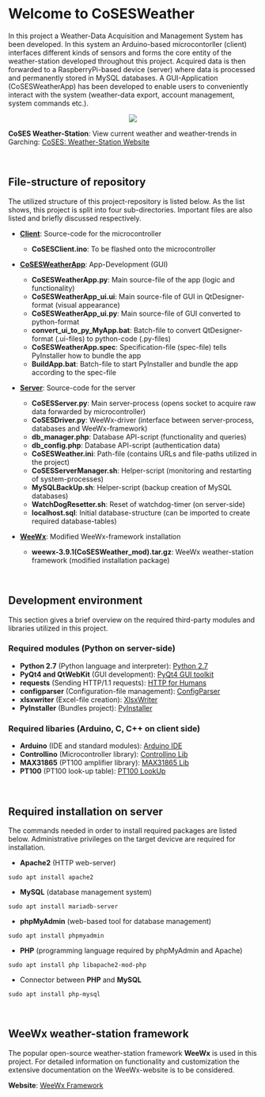 # Welcome to CoSESWeather

In this project a Weather-Data Acquisition and Management System has been developed. In this system an Arduino-based microcontorller (client) interfaces different kinds of sensors and forms the core entity of the weather-station developed throughout this project. 
Acquired data is then forwarded to a RaspberryPi-based device (server) where data is processed and permanently stored in MySQL databases.
A GUI-Application (CoSESWeatherApp) has been developed to enable users to conveniently interact with the system (weather-data export, account management, system commands etc.).


<p align="center">
  <img src="https://github.com/ml4ch/CoSESWeather/blob/master/CoSESWeatherApp/logo.png?raw=true">
</p>


**CoSES Weather-Station**: View current weather and weather-trends in Garching: [CoSES: Weather-Station Website](https://miroslav-lach-8364.dataplicity.io/weewx/)

<br>

## File-structure of repository

The utilized structure of this project-repository is listed below. As the list shows, this project is split into four sub-directories. Important files are also listed and briefly discussed respectively.

- [**Client**](https://github.com/ml4ch/CoSESWeather/tree/master/Client): Source-code for the microcontroller
  - **CoSESClient.ino**: To be flashed onto the microcontroller
  
- [**CoSESWeatherApp**](https://github.com/ml4ch/CoSESWeather/tree/master/CoSESWeatherApp): App-Development (GUI)
  - **CoSESWeatherApp.py**: Main source-file of the app (logic and functionality)
  - **CoSESWeatherApp_ui.ui**: Main source-file of GUI in QtDesigner-format (visual appearance)
  - **CoSESWeatherApp_ui.py**: Main source-file of GUI converted to python-format
  - **convert_ui_to_py_MyApp.bat**: Batch-file to convert QtDesigner-format (.ui-files) to python-code (.py-files)
  - **CoSESWeatherApp.spec**: Specification-file (spec-file) tells PyInstaller how to bundle the app
  - **BuildApp.bat**: Batch-file to start PyInstaller and bundle the app according to the spec-file
  
- [**Server**](https://github.com/ml4ch/CoSESWeather/tree/master/Server): Source-code for the server
  - **CoSESServer.py**: Main server-process (opens socket to acquire raw data forwarded by microcontroller)
  - **CoSESDriver.py**: WeeWx-driver (interface between server-process, databases and WeeWx-framework)
  - **db_manager.php**: Database API-script (functionality and queries)
  - **db_config.php**: Database API-script (authentication data)
  - **CoSESWeather.ini**: Path-file (contains URLs and file-paths utilized in the project)
  - **CoSESServerManager.sh**: Helper-script (monitoring and restarting of system-processes)
  - **MySQLBackUp.sh**: Helper-script (backup creation of MySQL databases)
  - **WatchDogResetter.sh**: Reset of watchdog-timer (on server-side)
  - **localhost.sql**: Initial database-structure (can be imported to create required database-tables)

- [**WeeWx**](https://github.com/ml4ch/CoSESWeather/tree/master/WeeWx): Modified WeeWx-framework installation
  - **weewx-3.9.1(CoSESWeather_mod).tar.gz**: WeeWx weather-station framework (modified installation package)

<br>

## Development environment

This section gives a brief overview on the required third-party modules and libraries utilized in this project.


### Required modules (Python on server-side)

- **Python 2.7** (Python language and interpreter): [Python 2.7](https://www.python.org/download/releases/2.7/)
- **PyQt4 and QtWebKit** (GUI development): [PyQt4 GUI toolkit](https://pypi.org/project/PyQt4/)
- **requests** (Sending HTTP/1.1 requests): [HTTP for Humans](https://pypi.org/project/requests/)
- **configparser** (Configuration-file management): [ConfigParser](https://pypi.org/project/configparser/)
- **xlsxwriter** (Excel-file creation): [XlsxWriter](https://pypi.org/project/XlsxWriter/)
- **PyInstaller** (Bundles project): [PyInstaller](https://pypi.org/project/PyInstaller/)


### Required libaries (Arduino, C, C++ on client side)

- **Arduino** (IDE and standard modules): [Arduino IDE](https://www.arduino.cc/en/Main/Software)
- **Controllino** (Microcontroller library): [Controllino Lib](https://github.com/CONTROLLINO-PLC/CONTROLLINO_Library)
- **MAX31865** (PT100 amplifier library): [MAX31865 Lib](https://github.com/adafruit/Adafruit_MAX31865)
- **PT100** (PT100 look-up table): [PT100 LookUp](https://github.com/drhaney/pt100rtd)
 
<br> 
 
 ## Required installation on server

The commands needed in order to install required packages are listed below. Administrative privileges on the target devicve are required for installation.


 - **Apache2** (HTTP web-server)
```console
sudo apt install apache2
```
 - **MySQL** (database management system)
 ```console
sudo apt install mariadb-server
```
 - **phpMyAdmin** (web-based tool for database management)
 ```console
sudo apt install phpmyadmin
```
 - **PHP** (programming language required by phpMyAdmin and Apache)
 ```console
 sudo apt install php libapache2-mod-php 
```
 - Connector between **PHP** and **MySQL**
 ```console
 sudo apt install php-mysql
```

<br>

## WeeWx weather-station framework

The popular open-source weather-station framework **WeeWx** is used in this project. For detailed information on functionality and customization the extensive documentation on the WeeWx-website is to be considered.


**Website**: [WeeWx Framework](http://weewx.com/)
